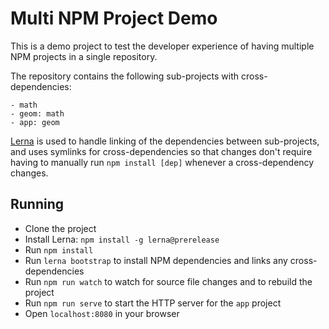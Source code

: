 # Multi NPM Project Demo

This is a demo project to test the developer experience of having multiple NPM projects 
in a single repository.

The repository contains the following sub-projects with cross-dependencies:

```
- math
- geom: math
- app: geom
```

[Lerna] is used to handle linking of the dependencies between sub-projects, and uses 
symlinks for cross-dependencies so that changes don't require having to manually run 
`npm install [dep]` whenever a cross-dependency changes.

## Running

* Clone the project
* Install Lerna: `npm install -g lerna@prerelease`
* Run `npm install`
* Run `lerna bootstrap` to install NPM dependencies and links any cross-dependencies
* Run `npm run watch` to watch for source file changes and to rebuild the project
* Run `npm run serve` to start the HTTP server for the `app` project
* Open `localhost:8080` in your browser

[Lerna]: https://lernajs.io/
